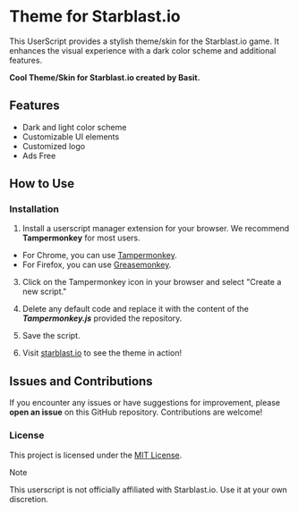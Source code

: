 # Theme for Starblast.io

This UserScript provides a stylish theme/skin for the Starblast.io game. It enhances the visual experience with a dark color scheme and additional features.

**Cool Theme/Skin for Starblast.io created by Basit.**

## Features

- Dark and light color scheme
- Customizable UI elements
- Customized logo
- Ads Free

## How to Use

### Installation

1. Install a userscript manager extension for your browser. We recommend **Tampermonkey** for most users.
  - For Chrome, you can use [Tampermonkey](https://www.tampermonkey.net/).
  - For Firefox, you can use [Greasemonkey](https://addons.mozilla.org/en-US/firefox/addon/greasemonkey/).

3. Click on the Tampermonkey icon in your browser and select "Create a new script."

4. Delete any default code and replace it with the content of the ***Tampermonkey.js*** provided the repository.

5. Save the script.

6. Visit [starblast.io](https://starblast.io/) to see the theme in action!

## Issues and Contributions

If you encounter any issues or have suggestions for improvement, please **open an issue** on this GitHub repository. Contributions are welcome!

### License

This project is licensed under the [MIT License](LICENSE.md).

> [!Note]
> This userscript is not officially affiliated with Starblast.io. Use it at your own discretion.
